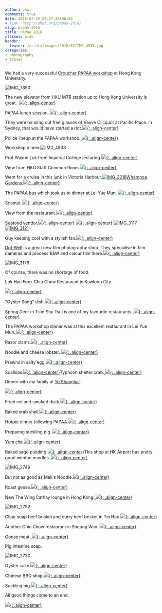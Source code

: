 ```yaml
---
author: phwl
comments: true
date: 2016-07-26 07:27:43+00:00
# link: http://phwl.org/papaa-2016/
slug: papaa-2016
title: PAPAA 2016
classes: wide
header:
  teaser: /assets/images/2016/07/IMG_4933.jpg
categories:
- photography
- travel
---
```


We had a very successful [Croucher PAPAA workshop](http://cscpapaa.eee.hku.hk/) at Hong Kong University.

![IMG_7850](/assets/images/2016/07/IMG_7850.jpg)

<!-- more -->

The new elevator from HKU MTR station up to Hong Kong University is great. [
](/assets/images/2016/07/IMG_2972.jpg) [![](/assets/images/2016/07/IMG_2991.jpg){: .align-center}](/assets/images/2016/07/IMG_2991.jpg)

PAPAA lunch session.
[![](/assets/images/2016/07/IMG_2993.jpg){: .align-center}](/assets/images/2016/07/IMG_2993.jpg)

They were handing out free glasses of Veuve Clicquot at Pacific Place. In Sydney, that would have started a riot.[![](/assets/images/2016/07/IMG_2994.jpg){: .align-center}](/assets/images/2016/07/IMG_2994.jpg)

Police lineup at the PAPAA workshop.[
](/assets/images/2016/07/IMG_2997.jpg) [![](/assets/images/2016/07/IMG_3009.jpg){: .align-center}](/assets/images/2016/07/IMG_3009.jpg)

Workshop dinner.![IMG_4933](/assets/images/2016/07/IMG_4933.jpg)

Prof Wayne Luk from Imperial College lecturing.[![](/assets/images/2016/07/IMG_3143.jpg){: .align-center}](/assets/images/2016/07/IMG_3143.jpg)



View from HKU Staff Common Room.[![](/assets/images/2016/07/IMG_3138.jpg){: .align-center}](/assets/images/2016/07/IMG_3138.jpg)

Went for a cruise in this junk in Victoria Harbour.[![IMG_3018](/assets/images/2016/07/IMG_3018.jpg)Whampoa Gardens.![](/assets/images/2016/07/IMG_3029.jpg){: .align-center}](/assets/images/2016/07/IMG_3029.jpg)

The PAPAA bus which took us to dinner at Lei Yue Mun.
[![](/assets/images/2016/07/IMG_3037.jpg){: .align-center}](/assets/images/2016/07/IMG_3037.jpg)

Scampi.
[![](/assets/images/2016/07/IMG_3066.jpg){: .align-center}](/assets/images/2016/07/IMG_3066.jpg)

View from the restaurant.[![](/assets/images/2016/07/IMG_3107.jpg){: .align-center}](/assets/images/2016/07/IMG_3107.jpg)

Seafood vendor.[![](/assets/images/2016/07/IMG_3068.jpg){: .align-center}](/assets/images/2016/07/IMG_3068.jpg) [
](/assets/images/2016/07/IMG_3069.jpg) [![](/assets/images/2016/07/IMG_3113.jpg){: .align-center}](/assets/images/2016/07/IMG_3113.jpg)[
![IMG_3117](/assets/images/2016/07/IMG_3117.jpg)![IMG_3121](/assets/images/2016/07/IMG_3121.jpg)](http://phwl.org/wp-content/uploads/2016/07/IMG_3072.jpg)

Guy keeping cool with a stylish fan.[![](/assets/images/2016/07/IMG_3168.jpg){: .align-center}](/assets/images/2016/07/IMG_3168.jpg)

[Dot-Well](http://www.dotwellphoto.com.hk/) is a great new film photography shop. They specialise in film cameras and process B&W and colour film there.[![](/assets/images/2016/07/IMG_3181.jpg){: .align-center}](/assets/images/2016/07/IMG_3181.jpg)

![IMG_3176](/assets/images/2016/07/IMG_3176.jpg)

Of course, there was no shortage of food.

Lok Hau Fook Chiu Chow Restaurant in Kowloon City.

[![](/assets/images/2016/07/IMG_2723.jpg){: .align-center}](/assets/images/2016/07/IMG_2723.jpg)

"Oyster Song" dish.[![](/assets/images/2016/07/IMG_2729.jpg){: .align-center}](/assets/images/2016/07/IMG_2729.jpg)

Spring Deer in Tsim Sha Tsui is one of my favourite restaurants.[
](/assets/images/2016/07/IMG_3127.jpg) [![](http://phwl.org/wp-content/uploads/2016/07/IMG_7630.jpg){: .align-center}](http://phwl.org/wp-content/uploads/2016/07/IMG_7630.jpg)

The PAPAA workshop dinner was at this excellent restaurant in Lei Yue Mun.[
](/assets/images/2016/07/IMG_3073.jpg) [![](/assets/images/2016/07/IMG_3085.jpg){: .align-center}](/assets/images/2016/07/IMG_3085.jpg)

Razor clams.[![](/assets/images/2016/07/IMG_3087.jpg){: .align-center}](/assets/images/2016/07/IMG_3087.jpg)

Noodle and cheese lobster.
[![](/assets/images/2016/07/IMG_3094.jpg){: .align-center}](/assets/images/2016/07/IMG_3094.jpg)

Prawns in salty egg.[![](/assets/images/2016/07/IMG_3092.jpg){: .align-center}](/assets/images/2016/07/IMG_3092.jpg)

Scallops.[![](/assets/images/2016/07/IMG_3093.jpg){: .align-center}](/assets/images/2016/07/IMG_3093.jpg)Typhoon shelter crab.[
](/assets/images/2016/07/IMG_3113.jpg) [![](/assets/images/2016/07/IMG_3095.jpg){: .align-center}](/assets/images/2016/07/IMG_3095.jpg)

Dinner with my family at [Ye Shanghai](http://www.pacificplace.com.hk/dine/Ye%20Shanghai).

[![](/assets/images/2016/07/IMG_2997.jpg){: .align-center}](/assets/images/2016/07/IMG_2997.jpg)

Fried eel and smoked duck.[![](/assets/images/2016/07/IMG_2996.jpg){: .align-center}](/assets/images/2016/07/IMG_2996.jpg)

Baked crab shell.[![](/assets/images/2016/07/IMG_3000.jpg){: .align-center}](/assets/images/2016/07/IMG_3000.jpg)

Hotpot dinner following PAPAA.[![](/assets/images/2016/07/IMG_3152.jpg){: .align-center}](/assets/images/2016/07/IMG_3152.jpg)

Preparing suckling pig.
[![](/assets/images/2016/07/IMG_2981.jpg){: .align-center}](/assets/images/2016/07/IMG_2981.jpg)

Yum cha.[![](/assets/images/2016/07/IMG_3164.jpg){: .align-center}](/assets/images/2016/07/IMG_3164.jpg)

Baked sago pudding.[![](/assets/images/2016/07/IMG_3166.jpg){: .align-center}](/assets/images/2016/07/IMG_3166.jpg)This shop at HK Airport has pretty good wonton noodles.[
](/assets/images/2016/07/IMG_2749.jpg) [![](/assets/images/2016/07/IMG_2745.jpg){: .align-center}](/assets/images/2016/07/IMG_2745.jpg)

![IMG_2749](/assets/images/2016/07/IMG_2749.jpg)



But not as good as Mak's Noodle.[![](/assets/images/2016/07/IMG_3186.jpg){: .align-center}](/assets/images/2016/07/IMG_3186.jpg)

Roast geese.[![](/assets/images/2016/07/IMG_2698.jpg){: .align-center}](/assets/images/2016/07/IMG_2698.jpg)

New The Wing Cathay lounge in Hong Kong.[
](/assets/images/2016/07/IMG_7632.jpg) [![](/assets/images/2016/07/IMG_7658.jpg){: .align-center}](/assets/images/2016/07/IMG_7658.jpg)

![IMG_2752](/assets/images/2016/07/IMG_2752.jpg)



Clear soap beef brisket and curry beef brisket in Tin Hau.[![](/assets/images/2016/07/IMG_3183.jpg){: .align-center}](/assets/images/2016/07/IMG_3183.jpg)

Another Chiu Chow restaurant in Sheung Wan.
[![](/assets/images/2016/07/IMG_2979.jpg){: .align-center}](/assets/images/2016/07/IMG_2979.jpg)

Goose meat.[
](/assets/images/2016/07/IMG_2979.jpg)[![](/assets/images/2016/07/IMG_2975.jpg){: .align-center}](/assets/images/2016/07/IMG_2975.jpg)

Pig intestine soap.

![IMG_2730](/assets/images/2016/07/IMG_2730.jpg)

Oyster cake.[![](/assets/images/2016/07/IMG_2977.jpg){: .align-center}](/assets/images/2016/07/IMG_2977.jpg)

Chinese BBQ shop.[![](/assets/images/2016/07/IMG_2984.jpg){: .align-center}](/assets/images/2016/07/IMG_2984.jpg)

Suckling pig.[![](/assets/images/2016/07/IMG_2985.jpg){: .align-center}](/assets/images/2016/07/IMG_2985.jpg)

All good things come to an end.

[![](/assets/images/2016/07/IMG_3192.jpg){: .align-center}](/assets/images/2016/07/IMG_3192.jpg)







